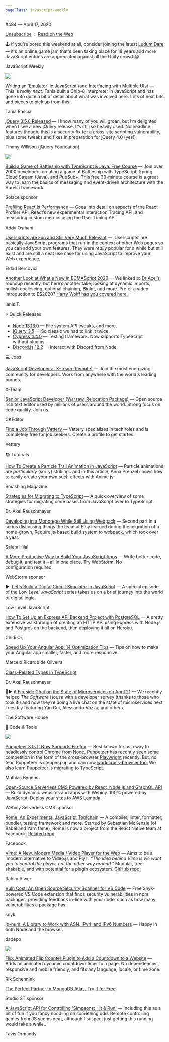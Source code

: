 ```yaml
---
pageClass: javascript-weekly
---
```


<!-- left/right splitbar -->
  

#484 — April 17, 2020

[Unsubscribe](https://javascriptweekly.com/link/87003/web)  :  [Read on the Web](https://javascriptweekly.com/link/87004/web)

<!-- normal content section -->
 

🕹 If you're bored this weekend at all, consider joining the latest [Ludum Dare](https://javascriptweekly.com/link/87014/web) — it's an online game jam that's been taking place for 18 years and more JavaScript entries are appreciated against all the Unity crowd 😂

<!-- masthead -->
 

JavaScript Weekly

 
[![](https://res.cloudinary.com/cpress/image/upload/w_1280,e_sharpen:60/fhp6m0drhkyk5db3vomd.jpg)](https://javascriptweekly.com/link/87015/web)
 
 

[Writing an 'Emulator' in JavaScript \(and Interfacing with Multiple UIs\)](https://javascriptweekly.com/link/87015/web "www.taniarascia.com") — This is _really neat_. Tania built a Chip-8 interpreter in JavaScript and has gone into quite a bit of detail about what was involved here. Lots of neat bits and pieces to pick up from this.

Tania Rascia

 

[jQuery 3.5.0 Released](https://javascriptweekly.com/link/87007/web "blog.jquery.com") — I know many of you will groan, but I’m delighted when I see a new jQuery release. It’s still _so_ heavily used. No headline features though, this is a security fix for a cross-site scripting vulnerability, plus some tweaks and fixes in preparation for jQuery 4.0 \(yes\!\)

Timmy Willison \(jQuery Foundation\)

 
[![](https://copm.s3.amazonaws.com/12d0f8fb.png)](https://javascriptweekly.com/link/87005/web)

[Build a Game of Battleship with TypeScript \& Java. Free Course](https://javascriptweekly.com/link/87005/web "www.udemy.com") — Join over 2000 developers creating a game of Battleship with TypeScript, Spring Cloud Stream \(Java\), and PubSub+. This free 30-minute course is a great way to learn the basics of messaging and event-driven architecture with the Aurelia framework.

Solace sponsor

 

[Profiling React.js Performance](https://javascriptweekly.com/link/87016/web "addyosmani.com") — Goes into detail on aspects of the React Profiler API, React’s new experimental Interaction Tracing API, and measuring custom metrics using the User Timing API.

Addy Osmani

 

[Userscripts are Fun and Still Very Much Relevant](https://javascriptweekly.com/link/87017/web "dutzi.party") — ‘Userscripts’ are basically JavaScript programs that run in the context of other Web pages so you can add your own features. They were _really_ popular for a while but still exist and are still a neat use case for using JavaScript to improve your Web experience.

Eldad Bercovici

 

[Another Look at What's New in ECMAScript 2020](https://javascriptweekly.com/link/87018/web "www.strictmode.io") — We linked to [Dr Axel’s](https://javascriptweekly.com/link/87019/web) roundup recently, but here’s another take, looking at dynamic imports, nullish coalescing, optional chaining, BigInt, and more. Prefer a video introduction to ES2020\? [Harry Wolff has you covered here.](https://javascriptweekly.com/link/87042/web)

Ianis T.

 
<!-- normal content section -->
 

⚡️ Quick Releases

- [Node 13.13.0](https://javascriptweekly.com/link/87006/web) — File system API tweaks, and more.
- [jQuery 3.5](https://javascriptweekly.com/link/87007/web) — So classic we had to link it twice.
- [Cypress 4.4.0](https://javascriptweekly.com/link/87020/web) — Testing framework. Now supports TypeScript without plugins.
- [Discord.js 12.2](https://javascriptweekly.com/link/87021/web) — Interact with Discord from Node.

 

💻 Jobs

 

[JavaScript Developer at X-Team \(Remote\)](https://javascriptweekly.com/link/87008/web "x-team.com") — Join the most energizing community for developers. Work from anywhere with the world's leading brands.

X-Team

 

[Senior JavaScript Developer \(Warsaw, Relocation Package\)](https://javascriptweekly.com/link/87009/web "ckeditor.com") — Open source rich text editor used by millions of users around the world. Strong focus on code quality. Join us.

CKEditor

 

[Find a Job Through Vettery](https://javascriptweekly.com/link/87010/web "www.vettery.com") — Vettery specializes in tech roles and is completely free for job seekers. Create a profile to get started.

Vettery

 

📚 Tutorials

 

[How To Create a Particle Trail Animation in JavaScript](https://javascriptweekly.com/link/87022/web "www.smashingmagazine.com") — Particle animations are _particularly_ \(sorry\) striking.. and in this article, Anna Prenzel shows how to easily create your own such effects with Anime.js.

Smashing Magazine

 

[Strategies for Migrating to TypeScript](https://javascriptweekly.com/link/87023/web "2ality.com") — A quick overview of some strategies for migrating code bases from JavaScript over to TypeScript.

Dr. Axel Rauschmayer

 

[Developing in a Monorepo While Still Using Webpack](https://javascriptweekly.com/link/87024/web "codeascraft.com") — Second part in a series discussing things the team at Etsy learned during the migration of a home-grown, Require.js-based build system to webpack, which took over a year.

Salem Hilal

 

[A More Productive Way to Build Your JavaScript Apps](https://javascriptweekly.com/link/87011/web "www.jetbrains.com") — Write better code, debug it, and test it – all in one place. Try WebStorm. No configuration required.

WebStorm sponsor

 

▶  [Let's Build a Digital Circuit Simulator in JavaScript](https://javascriptweekly.com/link/87025/web "www.youtube.com") — A special episode of the _Low Level JavaScript_ series takes us on a brief journey into the world of digital logic.

Low Level JavaScript

 

[How To Set Up an Express API Backend Project with PostgreSQL](https://javascriptweekly.com/link/87026/web "www.smashingmagazine.com") — A pretty extensive walkthrough of creating an HTTP API using Express with Node.js and Postgres on the backend, then deploying it all on Heroku.

Chidi Orji

 

[Speed Up Your Angular App: 14 Optimization Tips](https://javascriptweekly.com/link/87027/web "www.grapecity.com") — Tips on how to make your Angular app smaller, faster, and more responsive.

Marcelo Ricardo de Oliveira

 

[Class-Related Types in TypeScript](https://javascriptweekly.com/link/87028/web "2ality.com")

Dr. Axel Rauschmayer

 

📅▶ [A Fireside Chat on the State of Microservices on April 21](https://javascriptweekly.com/link/87029/web "app.livestorm.co") — We recently helped _The Software House_ with a developer survey \(thanks to those who took it\!\) and now they’re doing a live chat on the state of microservices next Tuesday featuring Yan Cui, Alessando Vozza, and others.

The Software House

 

🔧 Code \& Tools

 
[![](https://res.cloudinary.com/cpress/image/upload/w_1280,e_sharpen:60/v1587141878/qtondhtj1hlp2esqamzk.jpg)](https://javascriptweekly.com/link/87030/web)
 

[Puppeteer 3.0: It Now Supports Firefox](https://javascriptweekly.com/link/87030/web "github.com") — Best known for as a way to headlessly control Chrome from Node, Puppeteer has recently seen some competition in the form of the cross-browser [Playwright](https://javascriptweekly.com/link/87031/web) recently. But, no fear, Puppeteer is stepping up and can now [work cross-browser too.](https://javascriptweekly.com/link/87032/web) We also learn Puppeteer is migrating to TypeScript.

Mathias Bynens

 

[Open-Source Serverless CMS Powered by React, Node.js and GraphQL API](https://javascriptweekly.com/link/87012/web "www.webiny.com") — Build dynamic websites and apps with Webiny. 100\% powered by JavaScript. Deploy your sites to AWS Lambda.

Webiny Serverless CMS sponsor

 

[Rome: An Experimental JavaScript Toolchain](https://javascriptweekly.com/link/87033/web "romejs.dev") — A compiler, linter, formatter, bundler, testing framework and more. Started by Sebastian McKenzie \(of Babel and Yarn fame\), Rome is now a project from the React Native team at Facebook. [Related repo](https://javascriptweekly.com/link/87034/web).

Facebook

 

[Vime: A New, Modern Media / Video Player for the Web](https://javascriptweekly.com/link/87035/web "vime-js.com") — Aims to be a ‘modern alternative to Video.js and Plyr’: _“The idea behind Vime is we want you to control the player, not the other way around.”_ Modular, tree-shakable, and with potential for a plugin ecosystem. [GitHub repo.](https://javascriptweekly.com/link/87036/web)

Rahim Alwer

 

[Vuln Cost: An Open Source Security Scanner for VS Code](https://javascriptweekly.com/link/87037/web "snyk.io") — Free Snyk-powered VS Code extension that finds security vulnerabilities in npm packages, providing feedback in-line with your code, such as how many vulnerabilities a package has.

snyk

 

[ip-num: A Library to Work with ASN, IPv4, and IPv6 Numbers](https://javascriptweekly.com/link/87038/web "github.com") — Happy in both Node and the browser.

dadepo

 
 
[![](https://res.cloudinary.com/cpress/image/upload/w_1280,e_sharpen:60/v1587142213/n8bbz3kfgkjghnwct5wl.png)](https://javascriptweekly.com/link/87039/web)
 

[Flip: Animated Flip Counter Plugin to Add a Countdown to a Website](https://javascriptweekly.com/link/87039/web "pqina.nl") — Adds an animated dynamic countdown timer to a page. No dependencies, responsive and mobile friendly, and fits any language, locale, or time zone.

Rik Schennink

 

[The Perfect Partner to MongoDB Atlas. Try It for Free](https://javascriptweekly.com/link/87013/web "studio3t.com")

Studio 3T sponsor

 

[A JavaScript API for Controlling 'Simpsons: Hit \& Run'](https://javascriptweekly.com/link/87040/web "github.com") — Including this as a bit of fun if you fancy noodling on something odd. Remote controlling games from JS seems neat, although I suspect just getting this running would take a while..

Tavis Ormandy
